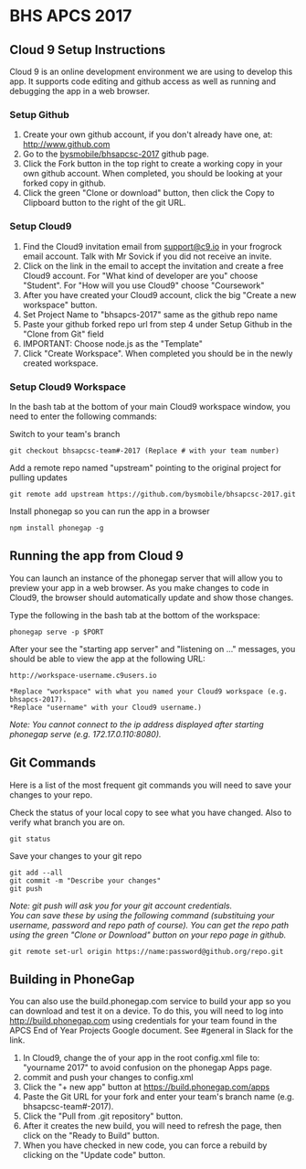 # BHS APCS 2017

## Cloud 9 Setup Instructions
Cloud 9 is an online development environment we are using to develop this app.
It supports code editing and github access as well as running and debugging the app in a web browser.

### Setup Github
1. Create your own github account, if you don't already have one, at: http://www.github.com
2. Go to the [bysmobile/bhsapcsc-2017](https://github.com/bysmobile/bhsapcsc-2017) github page.
3. Click the Fork button in the top right to create a working copy in your own github account. When completed, you should be looking at your forked copy in github.
4. Click the green "Clone or download" button, then click the Copy to Clipboard button to the right of the git URL.

### Setup Cloud9
  1. Find the Cloud9 invitation email from support@c9.io in your frogrock email account. Talk with Mr Sovick if you did not receive an invite.
  2. Click on the link in the email to accept the invitation and create a free Cloud9 account. For "What kind of developer are you" choose "Student". For "How will you use Cloud9" choose "Coursework"
  3. After you have created your Cloud9 account, click the big "Create a new workspace" button.
  4. Set Project Name to "bhsapcs-2017" same as the github repo name
  5. Paste your github forked repo url from step 4 under Setup Github in the "Clone from Git" field
  6. IMPORTANT: Choose node.js as the "Template"
  7. Click "Create Workspace". When completed you should be in the newly created workspace.
 
### Setup Cloud9 Workspace
In the bash tab at the bottom of your main Cloud9 workspace window, you need to enter the following commands:

Switch to your team's branch

    git checkout bhsapcsc-team#-2017 (Replace # with your team number)

Add a remote repo named "upstream" pointing to the original project for pulling updates

    git remote add upstream https://github.com/bysmobile/bhsapcsc-2017.git

Install phonegap so you can run the app in a browser

    npm install phonegap -g

## Running the app from Cloud 9
You can launch an instance of the phonegap server that will allow you to preview your app in a web browser. 
As you make changes to code in Cloud9, the browser should automatically update and show those changes.

Type the following in the bash tab at the bottom of the workspace:

    phonegap serve -p $PORT

After your see the "starting app server" and "listening on ..." messages, 
you should be able to view the app at the following URL:

    http://workspace-username.c9users.io

    *Replace "workspace" with what you named your Cloud9 workspace (e.g. bhsapcs-2017). 
    *Replace "username" with your Cloud9 username.)

*Note: You cannot connect to the ip address displayed after starting phonegap serve (e.g. 172.17.0.110:8080).*

## Git Commands
Here is a list of the most frequent git commands you will need to save your changes to your repo.

Check the status of your local copy to see what you have changed. Also to verify what branch you are on.

    git status

Save your changes to your git repo

    git add --all
    git commit -m "Describe your changes"
    git push
    
*Note: git push will ask you for your git account credentials.  
You can save these by using the following command (substituing your username, password and repo path of course).
You can get the repo path using the green "Clone or Download" button on your repo page in github.*

    git remote set-url origin https://name:password@github.org/repo.git

## Building in PhoneGap
You can also use the build.phonegap.com service to build your app so you can download and test it on a device.
To do this, you will need to log into http://build.phonegap.com using credentials for your team found in the APCS End of Year Projects Google document. See #general in Slack for the link.

1. In Cloud9, change the <name> of your app in the root config.xml file to: "yourname 2017" to avoid confusion on the phonegap Apps page.
2. commit and push your changes to config.xml
3. Click the "+ new app" button at https://build.phonegap.com/apps
4. Paste the Git URL for your fork and enter your team's branch name (e.g. bhsapcsc-team#-2017).
5. Click the "Pull from .git repository" button.
6. After it creates the new build, you will need to refresh the page, then click on the "Ready to Build" button.
7. When you have checked in new code, you can force a rebuild by clicking on the "Update code" button.